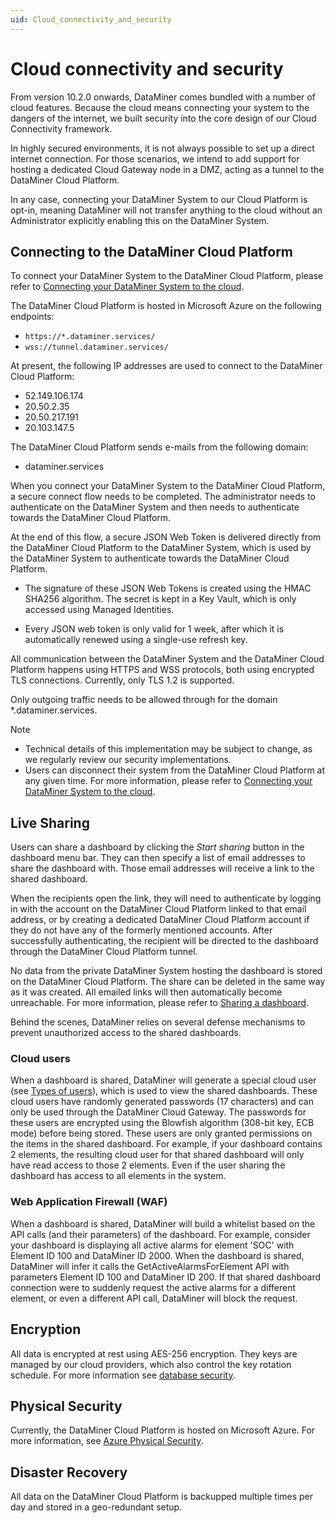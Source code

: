 ```yaml
---
uid: Cloud_connectivity_and_security
---
```


# Cloud connectivity and security

From version 10.2.0 onwards, DataMiner comes bundled with a number of cloud features. Because the cloud means connecting your system to the dangers of the internet, we built security into the core design of our Cloud Connectivity framework.

In highly secured environments, it is not always possible to set up a direct internet connection. For those scenarios, we intend to add support for hosting a dedicated Cloud Gateway node in a DMZ, acting as a tunnel to the DataMiner Cloud Platform.

In any case, connecting your DataMiner System to our Cloud Platform is opt-in, meaning DataMiner will not transfer anything to the cloud without an Administrator explicitly enabling this on the DataMiner System.

## Connecting to the DataMiner Cloud Platform

To connect your DataMiner System to the DataMiner Cloud Platform, please refer to [Connecting your DataMiner System to the cloud](xref:Connecting_your_DataMiner_System_to_the_cloud).

The DataMiner Cloud Platform is hosted in Microsoft Azure on the following endpoints:

- ``https://*.dataminer.services/``
- ``wss://tunnel.dataminer.services/``

At present, the following IP addresses are used to connect to the DataMiner Cloud Platform:

- 52.149.106.174
- 20.50.2.35
- 20.50.217.191
- 20.103.147.5

The DataMiner Cloud Platform sends e-mails from the following domain:
- dataminer.services

When you connect your DataMiner System to the DataMiner Cloud Platform, a secure connect flow needs to be completed. The administrator needs to authenticate on the DataMiner System and then needs to authenticate towards the DataMiner Cloud Platform.

At the end of this flow, a secure JSON Web Token is delivered directly from the DataMiner Cloud Platform to the DataMiner System, which is used by the DataMiner System to authenticate towards the DataMiner Cloud Platform.

- The signature of these JSON Web Tokens is created using the HMAC SHA256 algorithm. The secret is kept in a Key Vault, which is only accessed using Managed Identities.

- Every JSON web token is only valid for 1 week, after which it is automatically renewed using a single-use refresh key.

All communication between the DataMiner System and the DataMiner Cloud Platform happens using HTTPS and WSS protocols, both using encrypted TLS connections. Currently, only TLS 1.2 is supported.

Only outgoing traffic needs to be allowed through for the domain *.dataminer.services.

> [!NOTE]
> - Technical details of this implementation may be subject to change, as we regularly review our security implementations.
> - Users can disconnect their system from the DataMiner Cloud Platform at any given time. For more information, please refer to [Connecting your DataMiner System to the cloud](xref:Connecting_your_DataMiner_System_to_the_cloud).

## Live Sharing

Users can share a dashboard by clicking the *Start sharing* button in the dashboard menu bar. They can then specify a list of email addresses to share the dashboard with. Those email addresses will receive a link to the shared dashboard.

When the recipients open the link, they will need to authenticate by logging in with the account on the DataMiner Cloud Platform linked to that email address, or by creating a dedicated DataMiner Cloud Platform account if they do not have any of the formerly mentioned accounts. After successfully authenticating, the recipient will be directed to the dashboard through the DataMiner Cloud Platform tunnel.

No data from the private DataMiner System hosting the dashboard is stored on the DataMiner Cloud Platform. The share can be deleted in the same way as it was created. All emailed links will then automatically become unreachable. For more information, please refer to [Sharing a dashboard](xref:Sharing_a_dashboard).

Behind the scenes, DataMiner relies on several defense mechanisms to prevent unauthorized access to the shared dashboards.

### Cloud users

When a dashboard is shared, DataMiner will generate a special cloud user (see [Types of users](xref:Types_of_users)), which is used to view the shared dashboards. These cloud users have randomly generated passwords (17 characters) and can only be used through the DataMiner Cloud Gateway. The passwords for these users are encrypted using the Blowfish algorithm (308-bit key, ECB mode) before being stored. These users are only granted permissions on the items in the shared dashboard. For example, if your dashboard contains 2 elements, the resulting cloud user for that shared dashboard will only have read access to those 2 elements. Even if the user sharing the dashboard has access to all elements in the system.

### Web Application Firewall (WAF)

When a dashboard is shared, DataMiner will build a whitelist based on the API calls (and their parameters) of the dashboard. For example, consider your dashboard is displaying all active alarms for element 'SOC' with Element ID 100 and DataMiner ID 2000. When the dashboard is shared, DataMiner will infer it calls the GetActiveAlarmsForElement API with parameters Element ID 100 and DataMiner ID 200. If that shared dashboard connection were to suddenly request the active alarms for a different element, or even a different API call, DataMiner will block the request.

## Encryption

All data is encrypted at rest using AES-256 encryption. They keys are managed by our cloud providers, which also control the key rotation schedule. For more information see [database security](https://docs.microsoft.com/en-us/azure/cosmos-db/database-security?tabs=sql-api).

## Physical Security

Currently, the DataMiner Cloud Platform is hosted on Microsoft Azure. For more information, see [Azure Physical Security](https://docs.microsoft.com/en-us/azure/security/fundamentals/physical-security#physical-security).

## Disaster Recovery

All data on the DataMiner Cloud Platform is backupped multiple times per day and stored in a geo-redundant setup.
